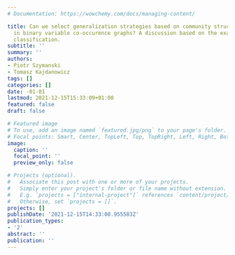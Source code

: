 ```yaml
---
# Documentation: https://wowchemy.com/docs/managing-content/

title: Can we select generalization strategies based on community structure embedded
  in binary variable co-occurence graphs? A discussion based on the example of multi-label
  classification.
subtitle: ''
summary: ''
authors:
- Piotr Szymanski
- Tomasz Kajdanowicz
tags: []
categories: []
date: -01-01
lastmod: 2021-12-15T15:33:09+01:00
featured: false
draft: false

# Featured image
# To use, add an image named `featured.jpg/png` to your page's folder.
# Focal points: Smart, Center, TopLeft, Top, TopRight, Left, Right, BottomLeft, Bottom, BottomRight.
image:
  caption: ''
  focal_point: ''
  preview_only: false

# Projects (optional).
#   Associate this post with one or more of your projects.
#   Simply enter your project's folder or file name without extension.
#   E.g. `projects = ["internal-project"]` references `content/project/deep-learning/index.md`.
#   Otherwise, set `projects = []`.
projects: []
publishDate: '2021-12-15T14:33:08.955583Z'
publication_types:
- '2'
abstract: ''
publication: ''
---
```

